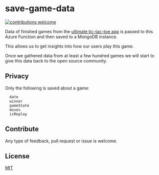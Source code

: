 # save-game-data
[![contributions welcome](https://img.shields.io/badge/contributions-welcome-brightgreen.svg?style=flat)](https://github.com/ultimate-ttt/save-game-data/issues)

Data of finished games from the [ultimate tic-tac-toe app](https://github.com/ultimate-ttt/ultimate-ttt) is passed to this Azure Function and then saved to a MongoDB instance.

This allows us to get insights into how our users play this game. 

Once we gathered data from at least a few hundred games we will start to give this data back to the open source community.

## Privacy
Only the following is saved about a game: 

```
  date
  winner
  gameState
  moves
  isReplay
```

## Contribute
Any type of feedback, pull request or issue is welcome.

## License
[MIT](https://tldrlegal.com/license/mit-license)
